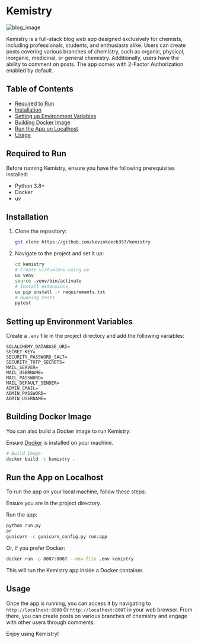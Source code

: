# Kemistry

![blog_image](https://github.com/kevinkoech357/kemistry/assets/102515005/7ce9b8c6-310f-481d-806a-3616a00fd816)


Kemistry is a full-stack blog web app designed exclusively for chemists, including professionals, students, and enthusiasts alike. Users can create posts covering various branches of chemistry, such as organic, physical, inorganic, medicinal, or general chemistry. Additionally, users have the ability to comment on posts. The app comes with 2-Factor Authorization enabled by default.


## Table of Contents

- [Required to Run](#required-to-run)
- [Installation](#installation)
- [Setting up Environment Variables](#setting-up-environment-variables)
- [Building Docker Image](#building-docker-image)
- [Run the App on Localhost](#run-the-app-on-localhost)
- [Usage](#usage)

## Required to Run

Before running Kemistry, ensure you have the following prerequisites installed:

- Python 3.8+
- Docker
- uv

## Installation

1. Clone the repository:

    ```bash
    git clone https://github.com/kevinkoech357/kemistry
    ```

2. Navigate to the project and set it up:

    ```bash
    cd kemistry
    # Create virtualenv using uv
    uv venv
    source .venv/bin/activate
    # Install extensions
    uv pip install -r requirements.txt
    # Running tests
    pytest
    ```

## Setting up Environment Variables

Create a `.env` file in the project directory and add the following variables:

```plaintext
SQLALCHEMY_DATABASE_URI=
SECRET_KEY=
SECURITY_PASSWORD_SALT=
SECURITY_TOTP_SECRETS=
MAIL_SERVER=
MAIL_USERNAME=
MAIL_PASSWORD=
MAIL_DEFAULT_SENDER=
ADMIN_EMAIL=
ADMIN_PASSWORD=
ADMIN_USERNAME=
```

## Building Docker Image
You can also build a Docker image to run Kemistry:

Ensure [Docker](https://docs.docker.com/engine/install/) is installed on your machine.

```bash
# Build Image
docker build -t kemistry .
```

## Run the App on Localhost
To run the app on your local machine, follow these steps:

Ensure you are in the project directory.

Run the app:

```bash
python run.py
or
gunicorn -c gunicorn_config.py run:app
```
Or, if you prefer Docker:

```bash
docker run -p 8007:8007 --env-file .env kemistry
```

This will run the Kemistry app inside a Docker container.

## Usage
Once the app is running, you can access it by navigating to ```http://localhost:8000``` 0r ```http://localhost:8007``` in your web browser. From there, you can create posts on various branches of chemistry and engage with other users through comments. 

Enjoy using Kemistry!
